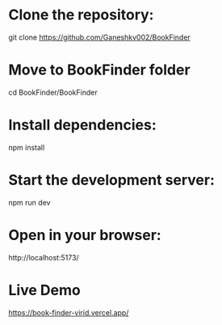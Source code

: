 # Clone the repository:
git clone https://github.com/Ganeshkv002/BookFinder

# Move to BookFinder folder
cd BookFinder/BookFinder


# Install dependencies:
npm install

# Start the development server:
 npm run dev

# Open in your browser: 
http://localhost:5173/

# Live Demo
https://book-finder-virid.vercel.app/



